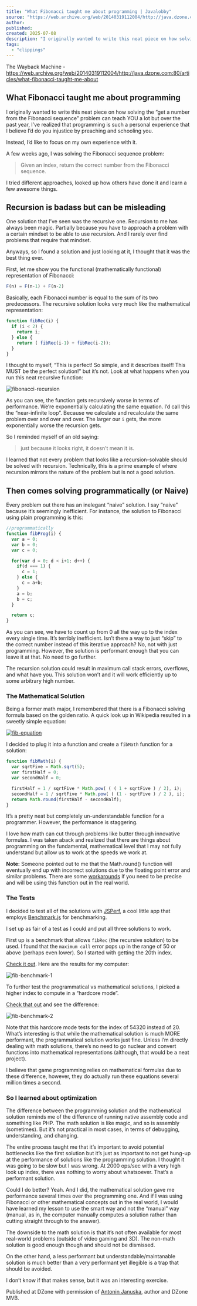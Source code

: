 ```yaml
---
title: "What Fibonacci taught me about programming | Javalobby"
source: "https://web.archive.org/web/20140319112004/http://java.dzone.com/articles/what-fibonacci-taught-me-about"
author:
published:
created: 2025-07-08
description: "I originally wanted to write this neat piece on how solving the “get a number from the Fibonacci sequence” problem can teach YOU a lot but over the past..."
tags:
  - "clippings"
---
```

The Wayback Machine - https://web.archive.org/web/20140319112004/http://java.dzone.com:80/articles/what-fibonacci-taught-me-about

## What Fibonacci taught me about programming

I originally wanted to write this neat piece on how solving the “get a number from the Fibonacci sequence” problem can teach YOU a lot but over the past year, I’ve realized that programming is such a personal experience that I believe I’d do you injustice by preaching and schooling you.

Instead, I’d like to focus on my own experience with it.

A few weeks ago, I was solving the Fibonacci sequence problem:

> Given an index, return the correct number from the Fibonacci sequence.

I tried different approaches, looked up how others have done it and learn a few awesome things.

## Recursion is badass but can be misleading

One solution that I’ve seen was the recursive one. Recursion to me has always been magic. Partially because you have to approach a problem with a certain mindset to be able to use recursion. And I rarely ever find problems that require that mindset.

Anyways, so I found a solution and just looking at it, I thought that it was the best thing ever.

First, let me show you the functional (mathematically functional) representation of Fibonacci:

```js
F(n) = F(n-1) + F(n-2)
```

Basically, each Fibonacci number is equal to the sum of its two predecessors. The recursive solution looks very much like the mathematical representation:

```js
function fibRec(i) {
  if (i < 2) {
    return i;
  } else {
    return ( fibRec(i-1) + fibRec(i-2));
  }
}
```

I thought to myself, “This is perfect! So simple, and it describes itself! This MUST be the perfect solution!” but it’s not. Look at what happens when you run this neat recursive function:

![fibonacci-recursion](https://web.archive.org/web/20140319112004im_/http://cdn.antjanus.com/wp-content/uploads/2014/03/fibonacci-recursion.jpg)

As you can see, the function gets recursively worse in terms of performance. We’re exponentially calculating the same equation. I’d call this the “near-infinite loop”. Because we calculate and recalculate the same problem over and over and over. The larger our `i` gets, the more exponentially worse the recursion gets.

So I reminded myself of an old saying:

> just because it looks right, it doesn’t mean it is.

I learned that not every problem that looks like a recursion-solvable should be solved with recursion. Technically, this is a prime example of where recursion mirrors the nature of the problem but is not a good solution.

## Then comes solving programmatically (or Naive)

Every problem out there has an inelegant “naive” solution. I say “naive” because it’s seemingly inefficient. For instance, the solution to Fibonacci using plain programming is this:

```js
//programmatically
function fibProg(i) {
  var a = 0;
  var b = 0;
  var c = 0;

  for(var d = 0; d < i+1; d++) {
    if(d === 1) {
      c = 1;
    } else {
      c = a+b;
    }
    a = b;
    b = c;
  }

  return c;
}
```

As you can see, we have to count up from 0 all the way up to the index every single time. It’s terribly inefficient. Isn’t there a way to just “skip” to the correct number instead of this iterative approach? No, not with just programming. However, the solution is performant enough that you can leave it at that. No need to go further.

The recursion solution could result in maximum call stack errors, overflows, and what have you. This solution won’t and it will work efficiently up to some arbitrary high number.

### The Mathematical Solution

Being a former math major, I remembered that there is a Fibonacci solving formula based on the golden ratio. A quick look up in Wikipedia resulted in a sweetly simple equation:

[![fib-equation](https://web.archive.org/web/20140319112004im_/http://cdn.antjanus.com/wp-content/uploads/2014/03/fib-equation.jpg)](https://web.archive.org/web/20140319112004/http://cdn.antjanus.com/wp-content/uploads/2014/03/fib-equation.jpg)

I decided to plug it into a function and create a `fibMath` function for a solution:

```js
function fibMath(i) {
  var sqrtFive = Math.sqrt(5);
  var firstHalf = 0;
  var secondHalf = 0;

  firstHalf = 1 / sqrtFive * Math.pow( ( ( 1 + sqrtFive ) / 2), i);
  secondHalf = 1 / sqrtFive * Math.pow( ( (1 - sqrtFive ) / 2 ), i);
  return Math.round(firstHalf - secondHalf);
}
```

It’s a pretty neat but completely un-understandable function for a programmer. However, the performance is staggering.

I love how math can cut through problems like butter through innovative formulas. I was taken aback and realized that there are things about programming on the fundamental, mathematical level that I may not fully understand but allow us to work at the speeds we work at.

**Note:** Someone pointed out to me that the Math.round() function will eventually end up with incorrect solutions due to the floating point error and similar problems. There are some [workarounds](https://web.archive.org/web/20140319112004/http://stackoverflow.com/questions/1458633/elegant-workaround-for-javascript-floating-point-number-problem) if you need to be precise and will be using this function out in the real world.

### The Tests

I decided to test all of the solutions with [JSPerf](https://web.archive.org/web/20140319112004/http://jsperf.com/), a cool little app that employs [Benchmark.js](https://web.archive.org/web/20140319112004/http://benchmarkjs.com/) for benchmarking.

I set up as fair of a test as I could and put all three solutions to work.

First up is a benchmark that allows `fibRec` (the recursive solution) to be used. I found that the `maximum call` error pops up in the range of 50 or above (perhaps even lower). So I started with getting the 20th index.

[Check it out](https://web.archive.org/web/20140319112004/http://jsperf.com/fibonacci-solutions). Here are the results for my computer:

![fib-benchmark-1](https://web.archive.org/web/20140319112004im_/http://cdn.antjanus.com/wp-content/uploads/2014/03/fib-benchmark-1.jpg)

To further test the programmatical vs mathematical solutions, I picked a higher index to compute in a “hardcore mode”.

[Check that out](https://web.archive.org/web/20140319112004/http://jsperf.com/fibonacci-solutions-hardcore-mode) and see the difference:

![fib-benchmark-2](https://web.archive.org/web/20140319112004im_/http://cdn.antjanus.com/wp-content/uploads/2014/03/fib-benchmark-2.jpg)

Note that this hardcore mode tests for the index of 54320 instead of 20. What’s interesting is that while the mathematical solution is much MORE performant, the programmatical solution works just fine. Unless I’m directly dealing with math solutions, there’s no need to go nuclear and convert functions into mathematical representations (although, that would be a neat project).

I believe that game programming relies on mathematical formulas due to these difference, however, they do actually run these equations several million times a second.

### So I learned about optimization

The difference between the programming solution and the mathematical solution reminds me of the difference of running native assembly code and something like PHP. The math solution is like magic, and so is assembly (sometimes). But it’s not practical in most cases, in terms of debugging, understanding, and changing.

The entire process taught me that it’s important to avoid potential bottlenecks like the first solution but it’s just as important to not get hung-up at the performance of solutions like the programming solution. I thought it was going to be slow but I was wrong. At 2000 ops/sec with a very high look up index, there was nothing to worry about whatsoever. That’s a performant solution.

Could I do better? Yeah. And I did, the mathematical solution gave me performance several times over the programming one. And if I was using Fibonacci or other mathematical concepts out in the real world, I would have learned my lesson to use the smart way and not the “manual” way (manual, as in, the computer manually computes a solution rather than cutting straight through to the answer).

The downside to the math solution is that it’s not often available for most real-world problems (outside of video gaming and 3D). The non-math solution is good enough though and should not be dismissed.

On the other hand, a less performant but understandable/maintanable solution is much better than a very performant yet illegible is a trap that should be avoided.

I don’t know if that makes sense, but it was an interesting exercise.

Published at DZone with permission of [Antonin Januska](https://web.archive.org/web/20140319112004/http://java.dzone.com/users/antjanus), author and DZone MVB.  